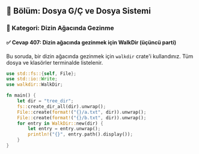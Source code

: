 ## 📘 Bölüm: Dosya G/Ç ve Dosya Sistemi  
### 🔹 Kategori: Dizin Ağacında Gezinme  
#### ✅ Cevap 407: Dizin ağacında gezinmek için WalkDir (üçüncü parti)

Bu soruda, bir dizin ağacında gezinmek için `walkdir` crate'i kullandınız. Tüm dosya ve klasörler terminalde listelenir.

```rust
use std::fs::{self, File};
use std::io::Write;
use walkdir::WalkDir;

fn main() {
    let dir = "tree_dir";
    fs::create_dir_all(dir).unwrap();
    File::create(format!("{}/a.txt", dir)).unwrap();
    File::create(format!("{}/b.txt", dir)).unwrap();
    for entry in WalkDir::new(dir) {
        let entry = entry.unwrap();
        println!("{}", entry.path().display());
    }
}
```
